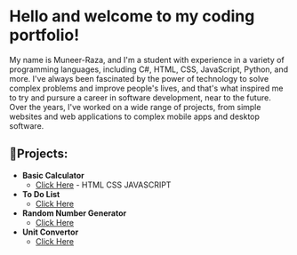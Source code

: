 # Hello and welcome to my coding portfolio!
My name is Muneer-Raza, and I'm a student with experience in a variety of programming languages, including C#, HTML, CSS, JavaScript, Python, and more. I've always been fascinated by the power of technology to solve complex problems and improve people's lives, and that's what inspired me to try and pursure a career in software development, near to the future. Over the years, I've worked on a wide range of projects, from simple websites and web applications to complex mobile apps and desktop software.

## <h2>👨‍Projects:</h2>

- <b>Basic Calculator</b>
  - [Click Here](https://github.com/MuneerRaza19/Calculator) - HTML CSS JAVASCRIPT
- <b>To Do List</b>
  - [Click Here](https://github.com/MuneerRaza19/todolist)
- <b>Random Number Generator</b>
  - [Click Here](https://github.com/MuneerRaza19/Random-number-generator-web-app)
- <b>Unit Convertor</b>
  - [Click Here](https://github.com/MuneerRaza19/UnitConvertor/tree/master)




